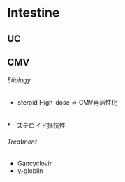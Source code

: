 <!--
Filename: 	Intestine.md
Project: 	/Users/shume/Developer/mnemosyne/docs/MMB/docs/a_GE
Author: 	shumez <https://github.com/shumez>
Created: 	2019-04-03 17:16:5
Modified: 	2019-04-23 20:12:24
-----
Copyright (c) 2019 shumez
-->

# Intestine


## UC



## CMV 

###### Etiology
* steroid High-dose &rArr; CMV再活性化

###### 
*　ステロイド抵抗性

###### Treatment
* Gancyclovir
* &gamma;-globlin




[x+\frac{1}{x}=1]: https://latex.codecogs.com/gif.latex?\inline&space;x+\frac{1}{x}=1
<!-- [x+\frac{1}{x}=1]: https://latex.codecogs.com/gif.latex?x+\frac{1}{x}=1 -->

<!-- <style type="text/css">
	img{width: 50%; float: right;}
</style> -->